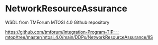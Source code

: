 # NetworkResourceAssurance

WSDL from TMForum MTOSI 4.0 Github repository

https://github.com/tmforum/Integration-Program-TIP---mtop/tree/master/mtosi_4.0/main/DDPs/NetworkResourceAssurance/IIS